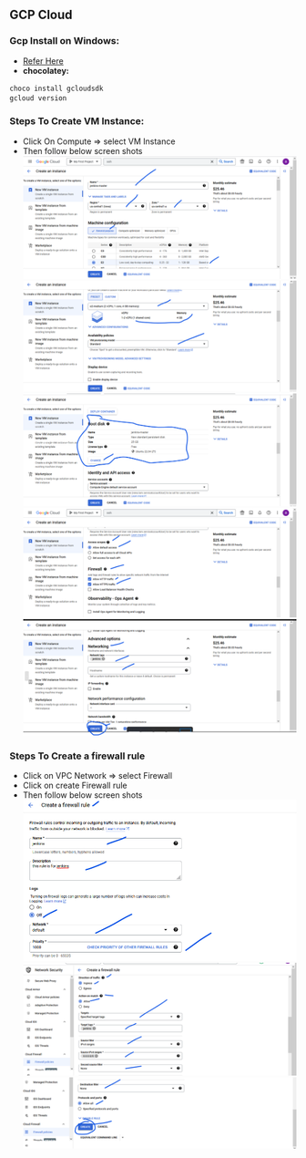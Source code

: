 GCP Cloud
---------

### Gcp Install on Windows:
* [Refer Here](https://cloud.google.com/sdk/docs/install-sdk)
* **chocolatey:**

```bash
choco install gcloudsdk
gcloud version
```

### Steps To Create VM Instance:
* Click On Compute => select VM Instance
* Then follow below screen shots
![Preview](./Images/gcp.png)
![Preview](./Images/gcp1.png)
![Preview](./Images/gcp2.png)
![Preview](./Images/gcp3.png)
![Preview](./Images/gcp4.png)

### Steps To Create a firewall rule
* Click on VPC Network => select Firewall
* Click on create Firewall rule
* Then follow below screen shots
![Preview](./Images/gcp5.png)
![Preview](./Images/gcp6.png)
![Preview](./Images/gcp7.png)


